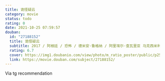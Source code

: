 ```yaml
---
title: 诡怪疑云
category: movie
status: todo
rating: 0
date: 2021-10-25 07:59:57
douban:
  id: "27188152"
  title: 诡怪疑云
  subtitle: 2017 / 阿根廷 / 恐怖 / 德米安·鲁格纳 / 阿里埃尔·查瓦里亚 马克西米利亚诺·吉安尼
  rating: 6.7
  cover: https://img1.doubanio.com/view/photo/m_ratio_poster/public/p2532529059.jpg
  link: https://movie.douban.com/subject/27188152/
---
```


Via tg recommendation 